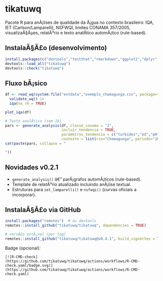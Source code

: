 # tikatuwq

Pacote R para anÃ¡lises de qualidade da Ã¡gua no contexto brasileiro: IQA, IET (Carlson/Lamparelli), NSFWQI, limites CONAMA 357/2005, visualizaÃ§Ãµes, relatÃ³rio e texto analÃ­tico automÃ¡tico (rule-based).

## InstalaÃ§Ã£o (desenvolvimento)
```r
install.packages(c("devtools","testthat","rmarkdown","ggplot2","dplyr","tidyr","readr","lubridate","stringr","glue","scales","broom","purrr"))
devtools::load_all("tikatuwq")
devtools::check("tikatuwq")
```

## Fluxo bÃ¡sico
```r
df <- read_wq(system.file("extdata","exemplo_chamagunga.csv", package="tikatuwq")) |>
  validate_wq() |>
  iqa(na_rm = TRUE)

plot_iqa(df)

# Texto analÃ­tico (sem IA)
pars <- generate_analysis(df, classe_conama = "2",
                          incluir_tendencia = TRUE,
                          parametros_tendencia = c("turbidez","od","pH"),
                          contexto = list(rio="Chamagunga", periodo="2025-07"))
cat(paste(pars, collapse = "

"))
```

## Novidades v0.2.1
- `generate_analysis()` â€” parÃ¡grafos automÃ¡ticos (rule-based).
- Template de relatÃ³rio atualizado incluindo anÃ¡lise textual.
- Estruturas para `iet_lamparelli()` e `nsfwqi()` (curvas oficiais a incorporar).


## InstalaÃ§Ã£o via GitHub

```r
install.packages("remotes")  # ou devtools
remotes::install_github("tikatuwq/tikatuwq", dependencies = TRUE)

# versÃ£o estÃ¡vel (por tag)
remotes::install_github("tikatuwq/tikatuwq@v0.4.1", build_vignettes = TRUE)
```

Badge (opcional):
```
[![R-CMD-check](https://github.com/tikatuwq/tikatuwq/actions/workflows/R-CMD-check.yaml/badge.svg)](https://github.com/tikatuwq/tikatuwq/actions/workflows/R-CMD-check.yaml)
```
